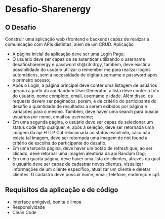 # Desafio-Sharenergy

## O Desafio

Construir uma aplicação web (frontend e backend) capaz de realizar a comunicação com APIs distintas, além de um CRUD.
Aplicação

* A página inicial da aplicação deve ser uma Login Page;
* O usuário deve ser capaz de se autenticar utilizando o username desafiosharenergy e password sh@r3n3rgy, também, deve existir a possibilidade do usuário utilizar o remember me para realizar logins automáticos, sem a necessidade de digitar username e password após o primeiro acesso;
* Após o Login, a página principal deve conter uma listagem de usuários gerada a partir da api Random User Generator, a lista deve conter a foto do usuário, nome completo, email, username e idade. Além disso, os requests devem ser páginados, porém, é de critério do participante do desafio a quantidade de resultados a serem exibidos por página e variações para o mesmo. Também, deve haver uma search para buscar usuários por nome, email ou username;
* Em uma segunda página, o usuário deve ser capaz de selecionar um status code http qualquer, e, após a seleção, deve ser retornada uma imagem da api       HTTP Cat relacionada ao status escolhido, caso não exista tal imagem, deve ser retornada uma imagem de not found à critério de escolha do participante do desafio;
* Em uma terceira página, deve haver um botão de refresh que, ao ser clicado, deve retornar uma imagem aleatória da api Random Dog;
* Em uma quarta página, deve haver uma lista de clientes, através da qual o usuário deve ser capaz de cadastrar novos clientes, visualizar informações de um cliente específico, atualizar um cliente e deletar clientes. O cadastro deve possuir nome, email, telefone, endereço e cpf.

## Requisitos da aplicação e de código

* Interface amigável, bonita e limpa
* Responsividade
* Clean Code
